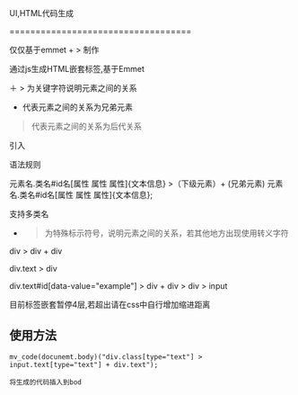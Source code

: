 
UI,HTML代码生成

===================================

仅仅基于emmet + > 制作

通过js生成HTML嵌套标签,基于Emmet

＋ > 为关键字符说明元素之间的关系

+ 代表元素之间的关系为兄弟元素
> 代表元素之间的关系为后代关系

引入
<link rel="stylesheet" href="css/tag-product.css" />
<script type="text/javascript" src="javascripts/code-product.js"></script>


语法规则

元素名.类名#id名[属性 属性 属性]{文本信息} >（下级元素）+ (兄弟元素) 元素名.类名#id名[属性 属性 属性]{文本信息};

支持多类名

+ > 为特殊标示符号，说明元素之间的关系，若其他地方出现使用转义字符

div > div + div

div.text > div

div.text#id[data-value="example"] > div + div > div > input

目前标签嵌套暂停4层,若超出请在css中自行增加缩进距离

使用方法
-----------------------------------------

    mv_code(docunemt.body)("div.class[type="text"] > input.text[type="text"] + div.text");

    将生成的代码插入到bod
